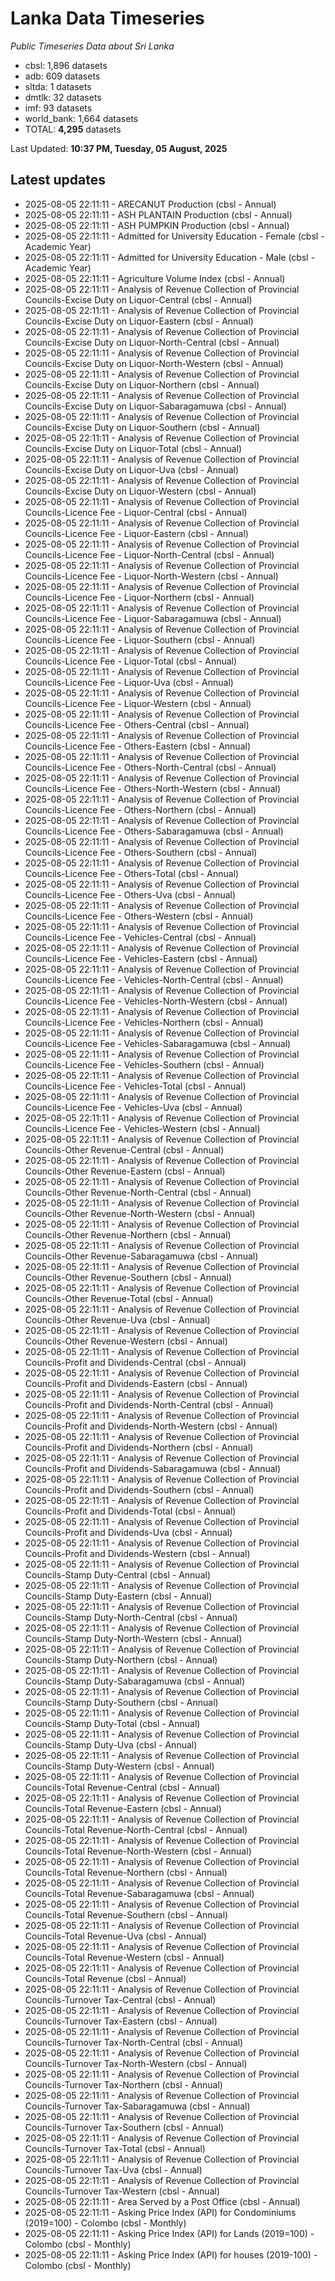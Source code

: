 # Lanka Data Timeseries
*Public Timeseries Data about Sri Lanka*

* cbsl: 1,896 datasets
* adb: 609 datasets
* sltda: 1 datasets
* dmtlk: 32 datasets
* imf: 93 datasets
* world_bank: 1,664 datasets
* TOTAL: **4,295** datasets

Last Updated: **10:37 PM, Tuesday, 05 August, 2025**

## Latest updates

* 2025-08-05 22:11:11 - ARECANUT Production (cbsl - Annual)
* 2025-08-05 22:11:11 - ASH PLANTAIN Production (cbsl - Annual)
* 2025-08-05 22:11:11 - ASH PUMPKIN Production (cbsl - Annual)
* 2025-08-05 22:11:11 - Admitted for University Education - Female (cbsl - Academic Year)
* 2025-08-05 22:11:11 - Admitted for University Education - Male (cbsl - Academic Year)
* 2025-08-05 22:11:11 - Agriculture Volume Index (cbsl - Annual)
* 2025-08-05 22:11:11 - Analysis of Revenue Collection of Provincial Councils-Excise Duty on Liquor-Central (cbsl - Annual)
* 2025-08-05 22:11:11 - Analysis of Revenue Collection of Provincial Councils-Excise Duty on Liquor-Eastern (cbsl - Annual)
* 2025-08-05 22:11:11 - Analysis of Revenue Collection of Provincial Councils-Excise Duty on Liquor-North-Central (cbsl - Annual)
* 2025-08-05 22:11:11 - Analysis of Revenue Collection of Provincial Councils-Excise Duty on Liquor-North-Western (cbsl - Annual)
* 2025-08-05 22:11:11 - Analysis of Revenue Collection of Provincial Councils-Excise Duty on Liquor-Northern (cbsl - Annual)
* 2025-08-05 22:11:11 - Analysis of Revenue Collection of Provincial Councils-Excise Duty on Liquor-Sabaragamuwa (cbsl - Annual)
* 2025-08-05 22:11:11 - Analysis of Revenue Collection of Provincial Councils-Excise Duty on Liquor-Southern (cbsl - Annual)
* 2025-08-05 22:11:11 - Analysis of Revenue Collection of Provincial Councils-Excise Duty on Liquor-Total (cbsl - Annual)
* 2025-08-05 22:11:11 - Analysis of Revenue Collection of Provincial Councils-Excise Duty on Liquor-Uva (cbsl - Annual)
* 2025-08-05 22:11:11 - Analysis of Revenue Collection of Provincial Councils-Excise Duty on Liquor-Western (cbsl - Annual)
* 2025-08-05 22:11:11 - Analysis of Revenue Collection of Provincial Councils-Licence Fee - Liquor-Central (cbsl - Annual)
* 2025-08-05 22:11:11 - Analysis of Revenue Collection of Provincial Councils-Licence Fee - Liquor-Eastern (cbsl - Annual)
* 2025-08-05 22:11:11 - Analysis of Revenue Collection of Provincial Councils-Licence Fee - Liquor-North-Central (cbsl - Annual)
* 2025-08-05 22:11:11 - Analysis of Revenue Collection of Provincial Councils-Licence Fee - Liquor-North-Western (cbsl - Annual)
* 2025-08-05 22:11:11 - Analysis of Revenue Collection of Provincial Councils-Licence Fee - Liquor-Northern (cbsl - Annual)
* 2025-08-05 22:11:11 - Analysis of Revenue Collection of Provincial Councils-Licence Fee - Liquor-Sabaragamuwa (cbsl - Annual)
* 2025-08-05 22:11:11 - Analysis of Revenue Collection of Provincial Councils-Licence Fee - Liquor-Southern (cbsl - Annual)
* 2025-08-05 22:11:11 - Analysis of Revenue Collection of Provincial Councils-Licence Fee - Liquor-Total (cbsl - Annual)
* 2025-08-05 22:11:11 - Analysis of Revenue Collection of Provincial Councils-Licence Fee - Liquor-Uva (cbsl - Annual)
* 2025-08-05 22:11:11 - Analysis of Revenue Collection of Provincial Councils-Licence Fee - Liquor-Western (cbsl - Annual)
* 2025-08-05 22:11:11 - Analysis of Revenue Collection of Provincial Councils-Licence Fee - Others-Central (cbsl - Annual)
* 2025-08-05 22:11:11 - Analysis of Revenue Collection of Provincial Councils-Licence Fee - Others-Eastern (cbsl - Annual)
* 2025-08-05 22:11:11 - Analysis of Revenue Collection of Provincial Councils-Licence Fee - Others-North-Central (cbsl - Annual)
* 2025-08-05 22:11:11 - Analysis of Revenue Collection of Provincial Councils-Licence Fee - Others-North-Western (cbsl - Annual)
* 2025-08-05 22:11:11 - Analysis of Revenue Collection of Provincial Councils-Licence Fee - Others-Northern (cbsl - Annual)
* 2025-08-05 22:11:11 - Analysis of Revenue Collection of Provincial Councils-Licence Fee - Others-Sabaragamuwa (cbsl - Annual)
* 2025-08-05 22:11:11 - Analysis of Revenue Collection of Provincial Councils-Licence Fee - Others-Southern (cbsl - Annual)
* 2025-08-05 22:11:11 - Analysis of Revenue Collection of Provincial Councils-Licence Fee - Others-Total (cbsl - Annual)
* 2025-08-05 22:11:11 - Analysis of Revenue Collection of Provincial Councils-Licence Fee - Others-Uva (cbsl - Annual)
* 2025-08-05 22:11:11 - Analysis of Revenue Collection of Provincial Councils-Licence Fee - Others-Western (cbsl - Annual)
* 2025-08-05 22:11:11 - Analysis of Revenue Collection of Provincial Councils-Licence Fee - Vehicles-Central (cbsl - Annual)
* 2025-08-05 22:11:11 - Analysis of Revenue Collection of Provincial Councils-Licence Fee - Vehicles-Eastern (cbsl - Annual)
* 2025-08-05 22:11:11 - Analysis of Revenue Collection of Provincial Councils-Licence Fee - Vehicles-North-Central (cbsl - Annual)
* 2025-08-05 22:11:11 - Analysis of Revenue Collection of Provincial Councils-Licence Fee - Vehicles-North-Western (cbsl - Annual)
* 2025-08-05 22:11:11 - Analysis of Revenue Collection of Provincial Councils-Licence Fee - Vehicles-Northern (cbsl - Annual)
* 2025-08-05 22:11:11 - Analysis of Revenue Collection of Provincial Councils-Licence Fee - Vehicles-Sabaragamuwa (cbsl - Annual)
* 2025-08-05 22:11:11 - Analysis of Revenue Collection of Provincial Councils-Licence Fee - Vehicles-Southern (cbsl - Annual)
* 2025-08-05 22:11:11 - Analysis of Revenue Collection of Provincial Councils-Licence Fee - Vehicles-Total (cbsl - Annual)
* 2025-08-05 22:11:11 - Analysis of Revenue Collection of Provincial Councils-Licence Fee - Vehicles-Uva (cbsl - Annual)
* 2025-08-05 22:11:11 - Analysis of Revenue Collection of Provincial Councils-Licence Fee - Vehicles-Western (cbsl - Annual)
* 2025-08-05 22:11:11 - Analysis of Revenue Collection of Provincial Councils-Other Revenue-Central (cbsl - Annual)
* 2025-08-05 22:11:11 - Analysis of Revenue Collection of Provincial Councils-Other Revenue-Eastern (cbsl - Annual)
* 2025-08-05 22:11:11 - Analysis of Revenue Collection of Provincial Councils-Other Revenue-North-Central (cbsl - Annual)
* 2025-08-05 22:11:11 - Analysis of Revenue Collection of Provincial Councils-Other Revenue-North-Western (cbsl - Annual)
* 2025-08-05 22:11:11 - Analysis of Revenue Collection of Provincial Councils-Other Revenue-Northern (cbsl - Annual)
* 2025-08-05 22:11:11 - Analysis of Revenue Collection of Provincial Councils-Other Revenue-Sabaragamuwa (cbsl - Annual)
* 2025-08-05 22:11:11 - Analysis of Revenue Collection of Provincial Councils-Other Revenue-Southern (cbsl - Annual)
* 2025-08-05 22:11:11 - Analysis of Revenue Collection of Provincial Councils-Other Revenue-Total (cbsl - Annual)
* 2025-08-05 22:11:11 - Analysis of Revenue Collection of Provincial Councils-Other Revenue-Uva (cbsl - Annual)
* 2025-08-05 22:11:11 - Analysis of Revenue Collection of Provincial Councils-Other Revenue-Western (cbsl - Annual)
* 2025-08-05 22:11:11 - Analysis of Revenue Collection of Provincial Councils-Profit and Dividends-Central (cbsl - Annual)
* 2025-08-05 22:11:11 - Analysis of Revenue Collection of Provincial Councils-Profit and Dividends-Eastern (cbsl - Annual)
* 2025-08-05 22:11:11 - Analysis of Revenue Collection of Provincial Councils-Profit and Dividends-North-Central (cbsl - Annual)
* 2025-08-05 22:11:11 - Analysis of Revenue Collection of Provincial Councils-Profit and Dividends-North-Western (cbsl - Annual)
* 2025-08-05 22:11:11 - Analysis of Revenue Collection of Provincial Councils-Profit and Dividends-Northern (cbsl - Annual)
* 2025-08-05 22:11:11 - Analysis of Revenue Collection of Provincial Councils-Profit and Dividends-Sabaragamuwa (cbsl - Annual)
* 2025-08-05 22:11:11 - Analysis of Revenue Collection of Provincial Councils-Profit and Dividends-Southern (cbsl - Annual)
* 2025-08-05 22:11:11 - Analysis of Revenue Collection of Provincial Councils-Profit and Dividends-Total (cbsl - Annual)
* 2025-08-05 22:11:11 - Analysis of Revenue Collection of Provincial Councils-Profit and Dividends-Uva (cbsl - Annual)
* 2025-08-05 22:11:11 - Analysis of Revenue Collection of Provincial Councils-Profit and Dividends-Western (cbsl - Annual)
* 2025-08-05 22:11:11 - Analysis of Revenue Collection of Provincial Councils-Stamp Duty-Central (cbsl - Annual)
* 2025-08-05 22:11:11 - Analysis of Revenue Collection of Provincial Councils-Stamp Duty-Eastern (cbsl - Annual)
* 2025-08-05 22:11:11 - Analysis of Revenue Collection of Provincial Councils-Stamp Duty-North-Central (cbsl - Annual)
* 2025-08-05 22:11:11 - Analysis of Revenue Collection of Provincial Councils-Stamp Duty-North-Western (cbsl - Annual)
* 2025-08-05 22:11:11 - Analysis of Revenue Collection of Provincial Councils-Stamp Duty-Northern (cbsl - Annual)
* 2025-08-05 22:11:11 - Analysis of Revenue Collection of Provincial Councils-Stamp Duty-Sabaragamuwa (cbsl - Annual)
* 2025-08-05 22:11:11 - Analysis of Revenue Collection of Provincial Councils-Stamp Duty-Southern (cbsl - Annual)
* 2025-08-05 22:11:11 - Analysis of Revenue Collection of Provincial Councils-Stamp Duty-Total (cbsl - Annual)
* 2025-08-05 22:11:11 - Analysis of Revenue Collection of Provincial Councils-Stamp Duty-Uva (cbsl - Annual)
* 2025-08-05 22:11:11 - Analysis of Revenue Collection of Provincial Councils-Stamp Duty-Western (cbsl - Annual)
* 2025-08-05 22:11:11 - Analysis of Revenue Collection of Provincial Councils-Total Revenue-Central (cbsl - Annual)
* 2025-08-05 22:11:11 - Analysis of Revenue Collection of Provincial Councils-Total Revenue-Eastern (cbsl - Annual)
* 2025-08-05 22:11:11 - Analysis of Revenue Collection of Provincial Councils-Total Revenue-North-Central (cbsl - Annual)
* 2025-08-05 22:11:11 - Analysis of Revenue Collection of Provincial Councils-Total Revenue-North-Western (cbsl - Annual)
* 2025-08-05 22:11:11 - Analysis of Revenue Collection of Provincial Councils-Total Revenue-Northern (cbsl - Annual)
* 2025-08-05 22:11:11 - Analysis of Revenue Collection of Provincial Councils-Total Revenue-Sabaragamuwa (cbsl - Annual)
* 2025-08-05 22:11:11 - Analysis of Revenue Collection of Provincial Councils-Total Revenue-Southern (cbsl - Annual)
* 2025-08-05 22:11:11 - Analysis of Revenue Collection of Provincial Councils-Total Revenue-Uva (cbsl - Annual)
* 2025-08-05 22:11:11 - Analysis of Revenue Collection of Provincial Councils-Total Revenue-Western (cbsl - Annual)
* 2025-08-05 22:11:11 - Analysis of Revenue Collection of Provincial Councils-Total Revenue (cbsl - Annual)
* 2025-08-05 22:11:11 - Analysis of Revenue Collection of Provincial Councils-Turnover Tax-Central (cbsl - Annual)
* 2025-08-05 22:11:11 - Analysis of Revenue Collection of Provincial Councils-Turnover Tax-Eastern (cbsl - Annual)
* 2025-08-05 22:11:11 - Analysis of Revenue Collection of Provincial Councils-Turnover Tax-North-Central (cbsl - Annual)
* 2025-08-05 22:11:11 - Analysis of Revenue Collection of Provincial Councils-Turnover Tax-North-Western (cbsl - Annual)
* 2025-08-05 22:11:11 - Analysis of Revenue Collection of Provincial Councils-Turnover Tax-Northern (cbsl - Annual)
* 2025-08-05 22:11:11 - Analysis of Revenue Collection of Provincial Councils-Turnover Tax-Sabaragamuwa (cbsl - Annual)
* 2025-08-05 22:11:11 - Analysis of Revenue Collection of Provincial Councils-Turnover Tax-Southern (cbsl - Annual)
* 2025-08-05 22:11:11 - Analysis of Revenue Collection of Provincial Councils-Turnover Tax-Total (cbsl - Annual)
* 2025-08-05 22:11:11 - Analysis of Revenue Collection of Provincial Councils-Turnover Tax-Uva (cbsl - Annual)
* 2025-08-05 22:11:11 - Analysis of Revenue Collection of Provincial Councils-Turnover Tax-Western (cbsl - Annual)
* 2025-08-05 22:11:11 - Area Served by a Post Office (cbsl - Annual)
* 2025-08-05 22:11:11 - Asking Price Index (API) for Condominiums (2019=100) - Colombo (cbsl - Monthly)
* 2025-08-05 22:11:11 - Asking Price Index (API) for Lands (2019=100) - Colombo (cbsl - Monthly)
* 2025-08-05 22:11:11 - Asking Price Index (API) for houses (2019-100) - Colombo (cbsl - Monthly)